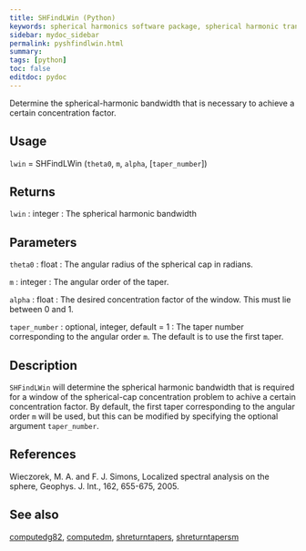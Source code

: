 ```yaml
---
title: SHFindLWin (Python)
keywords: spherical harmonics software package, spherical harmonic transform, legendre functions, multitaper spectral analysis, fortran, Python, gravity, magnetic field
sidebar: mydoc_sidebar
permalink: pyshfindlwin.html
summary:
tags: [python]
toc: false
editdoc: pydoc
---
```


Determine the spherical-harmonic bandwidth that is necessary to achieve a certain concentration factor.

## Usage

`lwin` = SHFindLWin (`theta0`, `m`, `alpha`, [`taper_number`])

## Returns

`lwin` : integer
:   The spherical harmonic bandwidth

## Parameters

`theta0` : float
:   The angular radius of the spherical cap in radians.

`m` : integer
:   The angular order of the taper.

`alpha` : float
:   The desired concentration factor of the window. This must lie between 0 and 1.

`taper_number` : optional, integer, default = 1
:   The taper number corresponding to the angular order `m`. The default is to use the first taper.

## Description

`SHFindLWin` will determine the spherical harmonic bandwidth that is required for a window of the spherical-cap concentration problem to achive a certain concentration factor. By default, the first taper corresponding to the angular order `m` will be used, but this can be modified by specifying the optional argument `taper_number`. 

## References

Wieczorek, M. A. and F. J. Simons, Localized spectral analysis on the sphere, 
Geophys. J. Int., 162, 655-675, 2005.

## See also

[computedg82](pycomputedg82.html), [computedm](pycomputedm.html), [shreturntapers](pyshreturntapers.html), [shreturntapersm](pyshreturntapersm.html)
